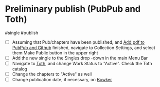 # Preliminary publish (PubPub and Toth)

#single #publish

- [ ] Assuming that Pub/chapters have been published, and [Add pdf to PubPub and Github](https://github.com/mediastudiespress/singles/blob/master/workflows/add-pdf-to-pubpub-and-github.md#L0) finished, navigate to Collection Settings, and select them Make Public button in the upper right
- [ ] Add the new single to the Singles drop -down in the main Menu Bar
- [ ] Navigate to [Toth](https://thoth.pub/admin/dashboard), and change Work Status to "Active". Check the Toth catalog
- [ ] Change the chapters to "Active" as well 
- [ ] Change publication date, if necessary, on [Bowker](https://www.myidentifiers.com/isbn_dashboard)
